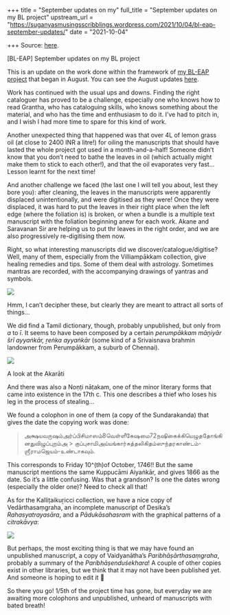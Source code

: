 +++
title = "September updates on my"
full_title = "September updates on my BL project"
upstream_url = "https://suganyasmusingsscribblings.wordpress.com/2021/10/04/bl-eap-september-updates/"
date = "2021-10-04"

+++
Source: [here](https://suganyasmusingsscribblings.wordpress.com/2021/10/04/bl-eap-september-updates/).

[BL-EAP] September updates on my BL project

This is an update on the work done within the framework of [my BL-EAP project](https://suganyasmusingsscribblings.wordpress.com/2021/08/02/bl-eap-beginning-work-on-a-british-library-endangered-archives-programme-project/) that began in August. You can see the August updates [here](https://suganyasmusingsscribblings.wordpress.com/2021/09/01/august-updates-on-my-bl-project/).

Work has continued with the usual ups and downs. Finding the right cataloguer has proved to be a challenge, especially one who knows how to read Grantha, who has cataloguing skills, who knows something about the material, and who has the time and enthusiasm to do it. I’ve had to pitch in, and I wish I had more time to spare for this kind of work.

Another unexpected thing that happened was that over 4L of lemon grass oil (at close to 2400 INR a litre!) for oiling the manuscripts that should have lasted the whole project got used in a month-and-a-half! Someone didn’t know that you don’t need to bathe the leaves in oil (which actually might make them to stick to each other!), and that the oil evaporates very fast… Lesson learnt for the next time!

And another challenge we faced (the last one I will tell you about, lest they bore you): after cleaning, the leaves in the manuscripts were apparently displaced unintentionally, and were digitised as they were! Once they were displaced, it was hard to put the leaves in their right place when the left edge (where the foliation is) is broken, or when a bundle is a multiple text manuscript with the foliation beginning anew for each work. Akane and Saravanan Sir are helping us to put thr leaves in the right order, and we are also progressively re-digitising them now.

Right, so what interesting manuscripts did we discover/catalogue/digitise? Well, many of them, especially from the Villiampākkam collection, give healing remedies and tips. Some of them deal with astrology. Sometimes mantras are recorded, with the accompanying drawings of yantras and symbols.

![](https://suganyasmusingsscribblings.files.wordpress.com/2021/10/image-1.png?w=757)

Hmm, I can’t decipher these, but clearly they are meant to attract all sorts of things…

We did find a Tamil dictionary, though, probably unpublished, but only from *a* to *ī*. It seems to have been composed by a certain *perumpākkam māṉiyār šrī ayyaṅkār, ṟeṅka ayyaṅkār* (some kind of a Srivaisnava brahmin landowner from Perumpākkam, a suburb of Chennai).

![](https://suganyasmusingsscribblings.files.wordpress.com/2021/10/image.png?w=960)

A look at the Akarāti

And there was also a Noṇṭi nāṭakam, one of the minor literary forms that came into existence in the 17th c. This one describes a thief who loses his leg in the process of stealing…

We found a colophon in one of them (a copy of the Sundarakanda) that gives the date the copying work was done:

> அக்ஷயவருஷம்அர்ப்பிசிமாஸம்8வெள்ளீகேஷமை72நஷிகைக்கியெழுததோங்கினதுவிழுப்புறம்அ > குப்புசாமிஅய்யங்கார்சுத்தலிகிதம்ஸுந்தரகாண்டம்-ஶ்ரீராமஜெயம்-உண்டாகவும்.

This corresponds to Friday 10^(th)of October, 1746!! But the same manuscript mentions the same Kuppucāmi Aiyaṅkār, and gives 1866 as the date. So it’s a little confusing. Was that a grandson? Is one the dates wrong (especially the older one)? Need to check all that!

As for the Kalliṭaikuṟicci collection, we have a nice copy of Vedārthasaṃgraha, an incomplete manuscript of Desika’s *Rahasyatrayasāra*, and a *Pādukāsahasram* with the graphical patterns of a *citrakāvya*:

![](https://suganyasmusingsscribblings.files.wordpress.com/2021/10/image-2.png?w=756)

But perhaps, the most exciting thing is that we may have found an unpublished manuscript, a copy of Vaidyanātha’s *Paribhāṣārthasaṃgraha*, probably a summary of the *Paribhāṣenduśekhara*! A couple of other copies exist in other libraries, but we think that it may not have been published yet. And someone is hoping to edit it 🙂

So there you go! 1/5th of the project time has gone, but everyday we are awaiting more colophons and unpublished, unheard of manuscripts with bated breath!
